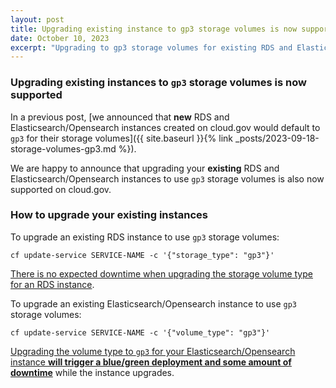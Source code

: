 ```yaml
---
layout: post
title: Upgrading existing instance to gp3 storage volumes is now supported
date: October 10, 2023
excerpt: "Upgrading to gp3 storage volumes for existing RDS and Elasticsearch/Opensearch instances is now supported"
---
```


### Upgrading existing instances to `gp3` storage volumes is now supported

In a previous post, [we announced that **new** RDS and Elasticsearch/Opensearch instances created on cloud.gov would default to `gp3` for their storage volumes]({{ site.baseurl }}{% link _posts/2023-09-18-storage-volumes-gp3.md %}).

We are happy to announce that upgrading your **existing** RDS and Elasticsearch/Opensearch instances to use `gp3` storage volumes is also now supported on cloud.gov.

### How to upgrade your existing instances

To upgrade an existing RDS instance to use `gp3` storage volumes:

```shell
cf update-service SERVICE-NAME -c '{"storage_type": "gp3"}'
```

[There is no expected downtime when upgrading the storage volume type for an RDS instance](https://docs.aws.amazon.com/AmazonRDS/latest/UserGuide/Overview.DBInstance.Modifying.html).

To upgrade an existing Elasticsearch/Opensearch instance to use `gp3` storage volumes:

```shell
cf update-service SERVICE-NAME -c '{"volume_type": "gp3"}'
```

[Upgrading the volume type to `gp3` for your Elasticsearch/Opensearch instance **will trigger a blue/green deployment and some amount of downtime**](https://docs.aws.amazon.com/opensearch-service/latest/developerguide/managedomains-configuration-changes.html#bg) while the instance upgrades.
